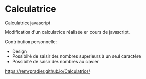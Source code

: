 # Calculatrice


Calculatrice javascript

Modification d'un calculatrice réalisée en cours de javascript.

Contribution personnelle:
- Design
- Possibilté de saisir des nombres supérieurs à un seul caractère
- Possibilté de saisir des nombres au clavier

https://remypradier.github.io/Calculatrice/
